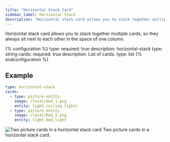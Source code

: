 ```yaml
---
title: "Horizontal Stack Card"
sidebar_label: Horizontal Stack
description: "Horizontal stack card allows you to stack together multiple cards, so they always sit next to each other in the space of one column."
---
```


Horizontal stack card allows you to stack together multiple cards, so they always sit next to each other in the space of one column.

{% configuration %}
type:
  required: true
  description: horizontal-stack
  type: string
cards:
  required: true
  description: List of cards.
  type: list
{% endconfiguration %}

## Example

```yaml
type: horizontal-stack
cards:
  - type: picture-entity
    image: /local/bed_1.png
    entity: light.ceiling_lights
  - type: picture-entity
    image: /local/bed_2.png
    entity: light.bed_light
```

<p class='img'>
  <img src='/images/lovelace/lovelace_horizontal_stack.PNG' alt='Two picture cards in a horizontal stack card'>
  Two picture cards in a horizontal stack card.
</p>
